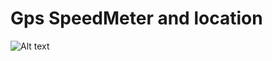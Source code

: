 # Gps SpeedMeter and location

![Alt text](https://i.postimg.cc/Bvhx54TS/1619119444463.jpg "screenshot")
